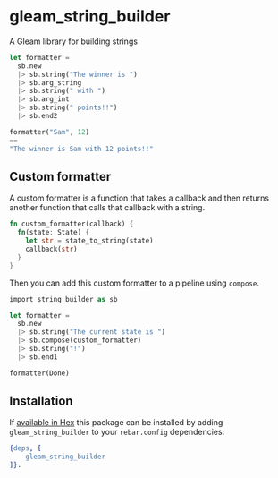 # gleam_string_builder

A Gleam library for building strings

```rust
let formatter =
  sb.new
  |> sb.string("The winner is ")
  |> sb.arg_string
  |> sb.string(" with ")
  |> sb.arg_int
  |> sb.string(" points!!")
  |> sb.end2

formatter("Sam", 12)
==
"The winner is Sam with 12 points!!"
```

## Custom formatter

A custom formatter is a function that takes a callback and then returns another function that calls that callback with a string.

```rust
fn custom_formatter(callback) {
  fn(state: State) {
    let str = state_to_string(state)
    callback(str)
  }
}
```

Then you can add this custom formatter to a pipeline using `compose`.

```rust
import string_builder as sb

let formatter =
  sb.new
  |> sb.string("The current state is ")
  |> sb.compose(custom_formatter)
  |> sb.string("!")
  |> sb.end1

formatter(Done)
```

## Installation

If [available in Hex](https://www.rebar3.org/docs/dependencies#section-declaring-dependencies)
this package can be installed by adding `gleam_string_builder` to your `rebar.config` dependencies:

```erlang
{deps, [
    gleam_string_builder
]}.
```
